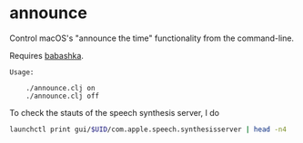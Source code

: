 # announce

Control macOS's "announce the time" functionality from the command-line.

Requires [babashka].



```
Usage:

    ./announce.clj on
    ./announce.clj off
```

To check the stauts of the speech synthesis server, I do

```bash
launchctl print gui/$UID/com.apple.speech.synthesisserver | head -n4
```

[babashka]: https://babashka.org